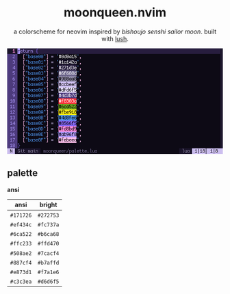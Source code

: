 <div align="center">

# moonqueen.nvim

a colorscheme for neovim inspired by *bishoujo senshi sailor moon*. built with [lush](https://github.com/rktjmp/lush.nvim/).

<img src="assets/grim.png" alt="in the name of the moon">

</div>

<a name="palette"></a>
## palette

**ansi**

| ansi      | bright    |
| --------- | ----------|
| `#171726` | `#272753` |
| `#ef434c` | `#fc737a` |
| `#6ca522` | `#b6ca68` |
| `#ffc233` | `#ffd470` |
| `#508ae2` | `#7cacf4` |
| `#887cf4` | `#b7affd` |
| `#e873d1` | `#f7a1e6` |
| `#c3c3ea` | `#d6d6f5` |
